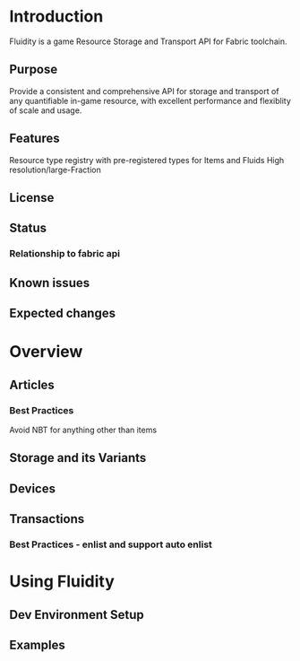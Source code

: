 # Introduction
Fluidity is a game Resource Storage and Transport API for Fabric toolchain. 
## Purpose
Provide a consistent and comprehensive API for storage and transport of any quantifiable in-game resource, with excellent performance and flexiblity of scale and usage.
## Features
Resource type registry with pre-registered types for Items and Fluids
High resolution/large-Fraction
## License
## Status
### Relationship to fabric api
## Known issues
## Expected changes
# Overview
## Articles
### Best Practices
Avoid NBT for anything other than items
## Storage and its Variants
## Devices
## Transactions
### Best Practices - enlist and support auto enlist
# Using Fluidity
## Dev Environment Setup
## Examples

